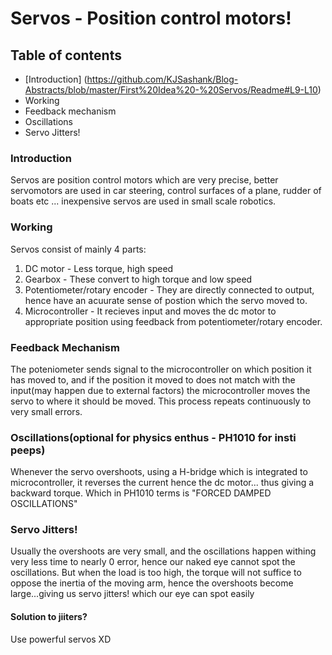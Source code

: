 # Servos - Position control motors!
## Table of contents
* [Introduction] (https://github.com/KJSashank/Blog-Abstracts/blob/master/First%20Idea%20-%20Servos/Readme#L9-L10)
* Working
* Feedback mechanism
* Oscillations
* Servo Jitters!

### Introduction
Servos are position control motors which are very precise, better servomotors are used in car steering, control surfaces of a plane, rudder of boats etc ... inexpensive servos are used in small scale robotics.
### Working
Servos consist of mainly 4 parts: 
  1. DC motor - Less torque, high speed
  2. Gearbox - These convert to high torque and low speed
  3. Potentiometer/rotary encoder - They are directly connected to output, hence have an acuurate sense of postion which the servo moved to.
  4. Microcontroller - It recieves input and moves the dc motor to appropriate position using feedback from potentiometer/rotary encoder.
### Feedback Mechanism
The poteniometer sends signal to the microcontroller on which position it has moved to, and if the position it moved to does not match with the input(may happen due to external factors) the microcontroller moves the servo to where it should be moved. This process repeats continuously to very small errors.
### Oscillations(optional for physics enthus - PH1010 for insti peeps)
Whenever the servo overshoots, using a H-bridge which is integrated to microcontroller, it reverses the current hence the dc motor... thus giving a backward torque. Which in PH1010 terms is "FORCED DAMPED OSCILLATIONS"
### Servo Jitters!
Usually the overshoots are very small, and the oscillations happen withing very less time to nearly 0 error, hence our naked eye cannot spot the oscillations.
But when the load is too high, the torque will not suffice to oppose the inertia of the moving arm, hence the overshoots become large...giving us servo jitters! which our eye can spot easily
#### Solution to jiiters?
Use powerful servos XD
